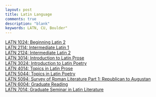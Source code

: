 ```yaml
---
layout: post
title: Latin Language
comments: true
description: "blank"
keywords: LATN, CU, Boulder"
---
```

<body>
	<div><a href="../pages/LATN-1024">LATN 1024: Beginning Latin 2</a></div>
	<div><a href="../pages/LATN-2114">LATN 2114: Intermediate Latin 1</a></div>
	<div><a href="../pages/LATN-2124">LATN 2124: Intermediate Latin 2</a></div>
	<div><a href="../pages/LATN-3014">LATN 3014: Introduction to Latin Prose</a></div>
	<div><a href="../pages/LATN-3024">LATN 3024: Introduction to Latin Poetry</a></div>
	<div><a href="../pages/LATN-4014">LATN 4014: Topics in Latin Prose</a></div>
	<div><a href="../pages/LATN-5044">LATN 5044: Topics in Latin Poetry</a></div>
	<div><a href="../pages/LATN-5094">LATN 5094: Survey of Roman Literature Part 1:  Republican to Augustan</a></div>
	<div><a href="../pages/LATN-6004">LATN 6004: Graduate Reading</a></div>
	<div><a href="../pages/LATN-7014">LATN 7014: Graduate Seminar in Latin Literature</a></div>
</body>